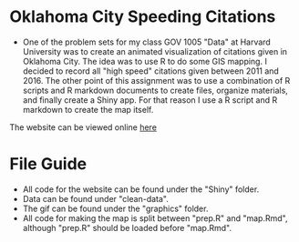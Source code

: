 # Oklahoma City Speeding Citations
- One of the problem sets for my class GOV 1005 "Data" at Harvard University was to create an animated visualization of citations given in Oklahoma City. The idea was to use R to do some GIS mapping. I decided to record all "high speed" citations given between 2011 and 2016. The other point of this assignment was to use a combination of R scripts and R markdown documents to create files, organize materials, and finally create a Shiny app. For that reason I use a R script and R markdown to create the map itself. 

The website can be viewed online [here](https://cianstryker.shinyapps.io/Speeding_Citations_Oklahoma_City/)

# File Guide
- All code for the website can be found under the "Shiny" folder.
- Data can be found under "clean-data".
- The gif can be found under the "graphics" folder.
- All code for making the map is split between "prep.R" and "map.Rmd", although "prep.R" should be loaded before "map.Rmd".
